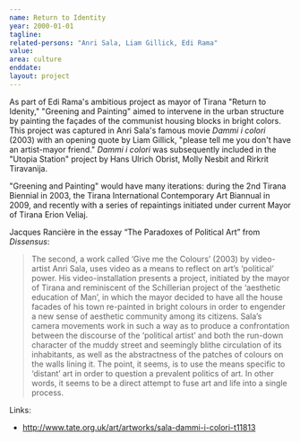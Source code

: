 ```yaml
---
name: Return to Identity
year: 2000-01-01
tagline:
related-persons: "Anri Sala, Liam Gillick, Edi Rama"
value:
area: culture
enddate:
layout: project
---
```

As part of Edi Rama's ambitious project as mayor of Tirana "Return to Idenity," "Greening and Painting" aimed to intervene in the urban structure by painting the façades of the communist housing blocks in bright colors. This project was captured in  Anri Sala's famous movie *Dammi i colori* (2003) with an opening quote by Liam Gillick, "please tell me you don't have an artist-mayor friend." *Dammi i colori* was subsequently included in the "Utopia Station" project by Hans Ulrich Obrist, Molly Nesbit and Rirkrit Tiravanija.

"Greening and Painting" would have many iterations: during the 2nd Tirana Biennial in 2003, the Tirana International Contemporary Art Biannual in 2009, and recently with a series of repaintings initiated under current Mayor of Tirana Erion Veliaj.

Jacques Rancière in the essay “The Paradoxes of Political Art” from *Dissensus*:
>The second, a work called ‘Give me the Colours’ (2003) by video-artist Anri Sala, uses video as a means to reflect on art’s ‘political’ power. His video-installation presents a project, initiated by the mayor of Tirana and reminiscent of the Schillerian project of the ‘aesthetic education of Man’, in which the mayor decided to have all the house facades of his town re-painted in bright colours in order to engender a new sense of aesthetic community among its citizens. Sala’s camera movements work in such a way as to produce a confrontation between the discourse of the ‘political artist’ and both the run-down character of the muddy street and seemingly blithe circulation of its inhabitants, as well as the abstractness of the patches of colours on the walls lining it. The point, it seems, is to use the means specific to ‘distant’ art in order to question a prevalent politics of art. In other words, it seems to be a direct attempt to fuse art and life into a single process.


Links:
* <http://www.tate.org.uk/art/artworks/sala-dammi-i-colori-t11813>
